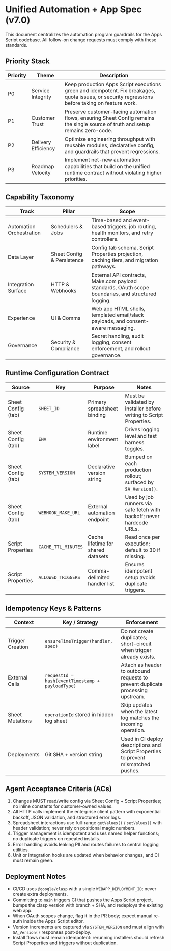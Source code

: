 # Unified Automation + App Spec (v7.0)

This document centralizes the automation program guardrails for the Apps Script codebase. All follow-on change requests must comply with these standards.

## Priority Stack

| Priority | Theme | Description |
| --- | --- | --- |
| P0 | Service Integrity | Keep production Apps Script executions green and idempotent. Fix breakages, quota issues, or security regressions before taking on feature work. |
| P1 | Customer Trust | Preserve customer-facing automation flows, ensuring Sheet Config remains the single source of truth and setup remains zero-code. |
| P2 | Delivery Efficiency | Optimize engineering throughput with reusable modules, declarative config, and guardrails that prevent regressions. |
| P3 | Roadmap Velocity | Implement net-new automation capabilities that build on the unified runtime contract without violating higher priorities. |

## Capability Taxonomy

| Track | Pillar | Scope |
| --- | --- | --- |
| Automation Orchestration | Schedulers & Jobs | Time-based and event-based triggers, job routing, health monitors, and retry controllers. |
| Data Layer | Sheet Config & Persistence | Config tab schema, Script Properties projection, caching tiers, and migration pathways. |
| Integration Surface | HTTP & Webhooks | External API contracts, Make.com payload standards, OAuth scope boundaries, and structured logging. |
| Experience | UI & Comms | Web app HTML shells, templated email/slack payloads, and consent-aware messaging. |
| Governance | Security & Compliance | Secret handling, audit logging, consent enforcement, and rollout governance. |

## Runtime Configuration Contract

| Source | Key | Purpose | Notes |
| --- | --- | --- | --- |
| Sheet Config (tab) | `SHEET_ID` | Primary spreadsheet binding | Must be validated by installer before writing to Script Properties. |
| Sheet Config (tab) | `ENV` | Runtime environment label | Drives logging level and test harness toggles. |
| Sheet Config (tab) | `SYSTEM_VERSION` | Declarative version string | Bumped on each production rollout; surfaced by `SA_Version()`. |
| Sheet Config (tab) | `WEBHOOK_MAKE_URL` | External automation endpoint | Used by job runners via safe fetch with backoff; never hardcode URLs. |
| Script Properties | `CACHE_TTL_MINUTES` | Cache lifetime for shared datasets | Read once per execution; default to 30 if missing. |
| Script Properties | `ALLOWED_TRIGGERS` | Comma-delimited handler list | Ensures idempotent setup avoids duplicate triggers. |

## Idempotency Keys & Patterns

| Context | Key / Strategy | Enforcement |
| --- | --- | --- |
| Trigger Creation | `ensureTimeTrigger(handler, spec)` | Do not create duplicates; short-circuit when trigger already exists. |
| External Calls | `requestId = hash(eventTimestamp + payloadType)` | Attach as header to outbound requests to prevent duplicate processing upstream. |
| Sheet Mutations | `operationId` stored in hidden log sheet | Skip updates when the latest log matches the incoming operation. |
| Deployments | Git SHA + version string | Used in CI deploy descriptions and Script Properties to prevent mismatched pushes. |

## Agent Acceptance Criteria (ACs)

1. Changes MUST read/write config via Sheet Config + Script Properties; no inline constants for customer-owned values.
2. All HTTP calls implement the enterprise client pattern with exponential backoff, JSON validation, and structured error logs.
3. Spreadsheet interactions use full-range `getValues()` / `setValues()` with header validation; never rely on positional magic numbers.
4. Trigger management is idempotent and uses named helper functions; no duplicate triggers on repeated installs.
5. Error handling avoids leaking PII and routes failures to central logging utilities.
6. Unit or integration hooks are updated when behavior changes, and CI must remain green.

## Deployment Notes

- CI/CD uses `@google/clasp` with a single `WEBAPP_DEPLOYMENT_ID`; never create extra deployments.
- Committing to `main` triggers CI that pushes the Apps Script project, bumps the clasp version with branch + SHA, and redeploys the existing web app.
- When OAuth scopes change, flag it in the PR body; expect manual re-auth inside the Apps Script editor.
- Version increments are captured via `SYSTEM_VERSION` and must align with `SA_Version()` responses post-deploy.
- Install flows must remain idempotent: rerunning installers should refresh Script Properties and triggers without duplication.
